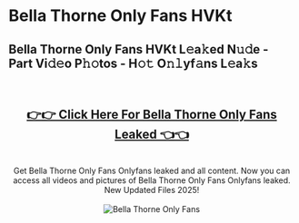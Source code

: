 # Bella Thorne Only Fans HVKt

<h2>Bella Thorne Only Fans HVKt  L𝚎a𝚔ed N𝚞𝚍e - Part Vi𝚍𝚎o P𝚑𝚘tos - H𝚘𝚝 O𝚗𝚕yf𝚊ns L𝚎a𝚔s</h2>
<br>
<div align="center">
<h2><a href="https://213.232.235.80/live/video.php?q=bella-thorne-only-fans" rel="nofollow">👉👉 Click Here For Bella Thorne Only Fans Leaked 👈👈</a></h2>

<br>
Get Bella Thorne Only Fans Onlyfans leaked and all content. Now you can access all videos and pictures of Bella Thorne Only Fans Onlyfans leaked. New Updated Files 2025!
<br>
<br>
<a href="https://213.232.235.80/live/video.php?q=bella-thorne-only-fans" rel="nofollow" data-target="animated-image.originalLink"><img src="https://i.imgur.com/dJHk4Zq.gif" alt="Bella Thorne Only Fans" style="max-width: 100%; display: inline-block;" data-target="animated-image.originalImage"></a>
</div>
<br>